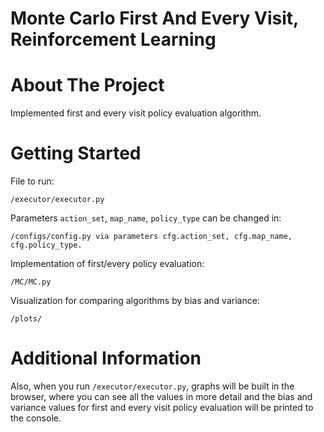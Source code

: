 # Monte Carlo First And Every Visit, Reinforcement Learning


# About The Project

Implemented first and every visit policy evaluation algorithm.



# Getting Started

File to run: 
    
    /executor/executor.py

Parameters `action_set`, `map_name`, `policy_type` can be changed in:
    
    /configs/config.py via parameters cfg.action_set, cfg.map_name, cfg.policy_type.

Implementation of first/every policy evaluation:

    /MC/MC.py

Visualization for comparing algorithms by bias and variance:

    /plots/


# Additional Information

Also, when you run `/executor/executor.py`, graphs will be built in the browser, where you can see all the values in more detail and the bias and variance values for first and every visit policy evaluation will be printed to the console.
